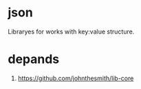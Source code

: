 # json

Libraryes for works with key:value structure.

# depands

1. https://github.com/johnthesmith/lib-core

